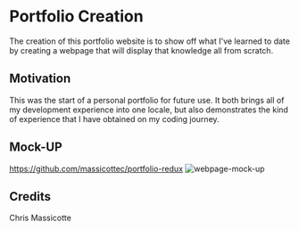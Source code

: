 # Portfolio Creation

The creation of this portfolio website is to show off what I've learned to date by creating a webpage that will display that knowledge all from scratch.

## Motivation

This was the start of a personal portfolio for future use.  It both brings all of my development experience into one locale, but also demonstrates the kind of experience that I have obtained on my coding journey.

## Mock-UP

https://github.com/massicottec/portfolio-redux
![webpage-mock-up](https://github.com/massicottec/horiseon-marketing/blob/main/assets/images/horiseon-readme.png?raw=true)
  
## Credits
Chris Massicotte